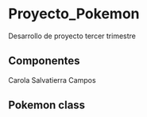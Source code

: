 # Proyecto_Pokemon
 Desarrollo de proyecto tercer trimestre 

## Componentes
 Carola Salvatierra Campos


## Pokemon class 